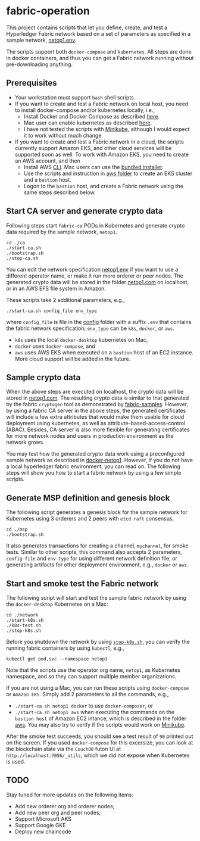 # fabric-operation

This project contains scripts that let you define, create, and test a Hyperledger Fabric network based on a set of parameters as specified in a sample network, [netop1.env](./config/netop1.env).

The scripts support both `docker-compose` and `kubernetes`.  All steps are done in docker containers, and thus you can get a Fabric network running without pre-downloading anything.

## Prerequisites
* Your workstation must support `bash` shell scripts.
* If you want to create and test a Fabric network on local host, you need to install docker-compose and/or kubernetes locally, i.e.,
  * Install Docker and Docker Compose as described [here](https://docs.docker.com/compose/install/).
  * Mac user can enable kubernetes as described [here](https://docs.docker.com/docker-for-mac/#kubernetes).
  * I have not tested the scripts with [Minikube](https://kubernetes.io/docs/tasks/tools/install-minikube/), although I would expect it to work without much change.
* If you want to create and test a Fabric network in a cloud, the scripts currently support Amazon EKS, and other cloud services will be supported soon as well. To work with Amazon EKS, you need to create an AWS account, and then
  * Install AWS [CLI](https://docs.aws.amazon.com/cli/latest/userguide/cli-chap-install.html).  Mac users can use the [bundled installer](https://docs.aws.amazon.com/cli/latest/userguide/install-macos.html).
  * Use the scripts and instruction in [aws folder](./aws) to create an EKS cluster and a `bastion` host.
  * Logon to the `bastion` host, and create a Fabric network using the same steps described below.

## Start CA server and generate crypto data
Following steps start `fabric-ca` PODs in Kubernetes and generate crypto data required by the sample network, `netop1`.
```
cd ./ca
./start-ca.sh
./bootstrap.sh
./stop-ca.sh
```
You can edit the network specification [netop1.env](./config/netop1.env) if you want to use a different operator name, or make it run more orderer or peer nodes.  The generated crypto data will be stored in the folder [netop1.com](./netop1.com) on localhost, or in an AWS EFS file system in Amazon. 

These scripts take 2 additional parameters, e.g.,
```
./start-ca.sh config_file env_type
```
where `config_file` is file in the [config](./config) folder with a suffix `.env` that contains the fabric network specification; `env_type` can be `k8s`, `docker`, or `aws`. 
* `k8s` uses the local `docker-desktop` kubernetes on Mac, 
* `docker` uses `docker-compose`, and 
* `aws` uses AWS EKS when executed on a `bastion` host of an EC2 instance.
More cloud support will be added in the future.

## Sample crypto data
When the above steps are executed on localhost, the crypto data will be stored in [netop1.com](./netop1.com/).  The resulting crypto data is similar to that generated by the fabric `cryptogen` tool as demonstrated by [fabric-samples](https://github.com/hyperledger/fabric-samples). However, by using a fabric CA server in the above steps, the generated certificates will include a few extra attributes that would make them usable for cloud deployment using kubernetes, as well as attribute-based-access-control (ABAC).  Besides, CA server is also more flexible for generating certificates for more network nodes and users in production environment as the network grows.

You may test how the generated crypto data work using a preconfigured sample network as described in [docker-netop1](./docker-netop1).  However, if you do not have a local hyperledger fabric environment, you can read on.  The following steps will show you how to start a fabric network by using a few simple scripts.

## Generate MSP definition and genesis block
The following script generates a genesis block for the sample network for Kubernetes using 3 orderers and 2 peers with `etcd raft` consensus.
```
cd ./msp
./bootstrap.sh
```
It also generates transactions for creating a channel, `mychannel`, for smoke tests.  Similar to other scripts, this command also accepts 2 parameters, `config-file` and `env-type` for using different network definition file, or generating artifacts for other deployment environment, e.g., `docker` or `aws`.

## Start and smoke test the Fabric network
The following script will start and test the sample fabric network by using the `docker-desktop` Kubernetes on a Mac:
```
cd ./network
./start-k8s.sh
./k8s-test.sh
./stop-k8s.sh
```
Before you shutdown the network by using [`stop-k8s.sh`](./network/stop-k8s.sh), you can verify the running fabric containers by using `kubectl`, e.g.,
```
kubectl get pod,svc --namespace netop1
```
Note that the scripts use the operator org name, `netop1`, as Kubernetes namespace, and so they can support multiple member organizations.

If you are not using a Mac, you can run these scripts using `docker-compose` or `Amazon EKS`. Simply add 2 parameters to all the commands, e.g.,
* `./start-ca.sh netop1 docker` to use `docker-composer`, or
* `./start-ca.sh netop1 aws` when executing the commands on the `bastion host` of Amazon EC2 intance, which is described in the folder [aws](./aws).
You may also try to verify if the scripts would work on [Minikube](https://kubernetes.io/docs/tasks/tools/install-minikube/).

After the smoke test succeeds, you should see a test result of `90` printed out on the screen. If you used `docker-compose` for this excersize, you can look at the blockchain state via the `CouchDB` futon UI at `http://localhost:7056/_utils`, which we did not expose when Kubernetes is used.

## TODO
Stay tuned for more updates on the following items:
* Add new orderer org and orderer nodes;
* Add new peer org and peer nodes;
* Support Microsoft AKS
* Support Google GKE
* Deploy new chaincode
